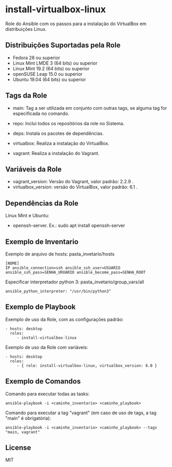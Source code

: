 install-virtualbox-linux
=========

Role do Ansible com os passos para a instalação do VirtualBox em distribuições Linux.

Distribuições Suportadas pela Role
------------

- Fedora 28 ou superior
- Linux Mint LMDE 3 (64 bits) ou superior
- Linux Mint 19.2 (64 bits) ou superior
- openSUSE Leap 15.0 ou superior
- Ubuntu 19.04 (64 bits) ou superior


Tags da Role 
--------------

- main: Tag a ser utilizada em conjunto com outras tags, se alguma tag for especificada no comando.
  
- repo: Inclui todos os repositórios da role no Sistema.
- deps: Instala os pacotes de dependências.

- virtualbox: Realiza a instalação do VirtualBox.
- vagrant: Realiza a instalação do Vagrant.


Variáveis da Role 
--------------

- vagrant_version: Versão do Vagrant, valor padrão: 2.2.9 .
- virtualbox_version: versão do VirtualBox, valor padrão: 6.1 .


Dependências da Role 
--------------

Linux Mint e Ubuntu:

- openssh-server. Ex.: sudo apt install openssh-server


Exemplo de Inventario
----------------

Exemplo de arquivo de hosts: pasta_invetario/hosts

    [NOME]
    IP ansible_connection=ssh ansible_ssh_user=USUARIO ansible_ssh_pass=SENHA_URUARIO ansible_become_pass=SENHA_ROOT


Especificar interpretador python 3: pasta_invetario/group_vars/all

    ansible_python_interpreter: "/usr/bin/python3"


Exemplo de Playbook
----------------

Exemplo de uso da Role, com as configurações padrão:

    - hosts: desktop
      roles:
         - install-virtualbox-linux

Exemplo de uso da Role com variáveis:

    - hosts: desktop
      roles:
         - { role: install-virtualbox-linux, virtualbox_version: 6.0 }


Exemplo de Comandos
----------------

Comando para executar todas as tasks:

    ansible-playbook -i <caminho_inventario> <caminho_playbook>

Comando para executar a tag "vagrant" (em caso de uso de tags, a tag "main" é obrigatória):

    ansible-playbook -i <caminho_inventario> <caminho_playbook> --tags "main, vagrant"


License
-------

MIT